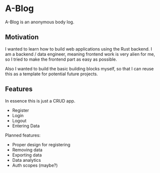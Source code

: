 # A-Blog
A-Blog is an anonymous body log.

## Motivation
I wanted to learn how to build web applications using the Rust backend.
I am a backend / data engineer, meaning frontend work is very alien for me, so I 
tried to make the frontend part as easy as possible.

Also I wanted to build the basic building blocks myself, so that I can reuse this
as a template for potential future projects.

## Features
In essence this is just a CRUD app.

- Register
- Login
- Logout
- Entering Data

Planned features:

- Proper design for registering
- Removing data
- Exporting data
- Data analytics
- Auth scopes (maybe?)
